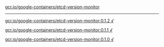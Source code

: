 [gcr.io/google-containers/etcd-version-monitor](https://hub.docker.com/r/anjia0532/google-containers.etcd-version-monitor/tags/) 

----
[gcr.io/google-containers/etcd-version-monitor:0.1.2 √](https://hub.docker.com/r/anjia0532/google-containers.etcd-version-monitor/tags/)

[gcr.io/google-containers/etcd-version-monitor:0.1.1 √](https://hub.docker.com/r/anjia0532/google-containers.etcd-version-monitor/tags/)

[gcr.io/google-containers/etcd-version-monitor:0.1.0 √](https://hub.docker.com/r/anjia0532/google-containers.etcd-version-monitor/tags/)

